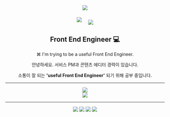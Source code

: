 <div align="center">
<a href="https://hits.seeyoufarm.com"><img src="https://hits.seeyoufarm.com/api/count/incr/badge.svg?url=https%3A%2F%2Fgithub.com%2FSeojoonH&count_bg=%23FF90F2&title_bg=%231687FF&icon=&icon_color=%23E7E7E7&title=Welcome!&edge_flat=false"/></a> 

<a href="https://velog.io/@seojoon" target="_blank"><img src="https://img.shields.io/badge/Velog-20C997?style=flat-square&logo=Velog&logoColor=white" style="margin:8px 8px 8px 8px;"/></a>  <a href="mailto:iamaloneinseoul@gmail.com" target="_blank"><img src="https://img.shields.io/badge/iamaloneinseoul@gmail.com-EA4335?style=flat-square&logo=Gmail&logoColor=white&link=mailto:iamaloneinseoul@gmail.com" style="margin-left:8px; margin-right:8px;"/></a>
</div>

<div align="center">
  <h2>Front End Engineer 💻 </h2>
  <p>⌘ I'm trying to be a useful Front End Engineer.</p>
  <p>안녕하세요. 서비스 PM과 콘텐츠 에디터 경력이 있습니다.</p>
  <p>소통이 잘 되는 <b>'useful Front End Engineer'</b> 되기 위해 공부 중입니다.</p>
</div>

---

<div align="center">
<img src="https://github-readme-stats.vercel.app/api/top-langs/?username=SeojoonH&layout=compact"></br>
<img src="https://github-readme-stats.vercel.app/api?username=SeojoonH&show_icons=true">
</div>

---
<div align="center">
<img src="https://img.shields.io/badge/html5-E34F26?style=for-the-badge&logo=html5&logoColor=white"> <img src="https://img.shields.io/badge/css-1572B6?style=for-the-badge&logo=css3&logoColor=white"> <img src="https://img.shields.io/badge/javascript-F7DF1E?style=for-the-badge&logo=javascript&logoColor=black"> <img src="https://img.shields.io/badge/python-3776AB?style=for-the-badge&logo=python&logoColor=white">
</div>
